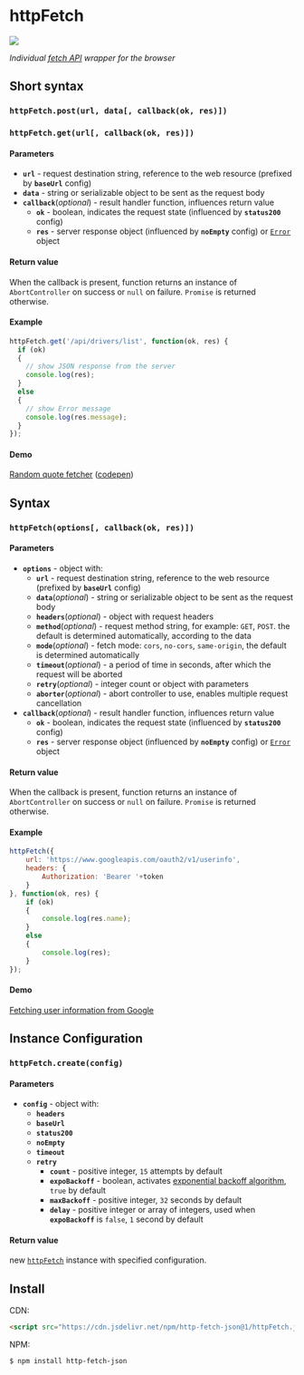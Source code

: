 # httpFetch

[![](https://data.jsdelivr.com/v1/package/npm/http-fetch-json/badge)](https://www.jsdelivr.com/package/npm/http-fetch-json)

*Individual [fetch API](https://developer.mozilla.org/en-US/docs/Web/API/Fetch_API) wrapper for the browser*


## Short syntax
### `httpFetch.post(url, data[, callback(ok, res)])`
### `httpFetch.get(url[, callback(ok, res)])`

#### Parameters

- **`url`** - request destination string, reference to the web resource (prefixed by **`baseUrl`** config)
- **`data`** - string or serializable object to be sent as the request body
- **`callback`**(*optional*) - result handler function, influences return value
  - **`ok`** - boolean, indicates the request state (influenced by **`status200`** config)
  - **`res`** - server response object (influenced by **`noEmpty`** config) or [`Error`](https://developer.mozilla.org/en-US/docs/Web/JavaScript/Reference/Global_Objects/Error) object

#### Return value

When the callback is present, function returns an instance of `AbortController` on success or `null` on failure.
`Promise` is returned otherwise.


#### Example

```JavaScript
httpFetch.get('/api/drivers/list', function(ok, res) {
  if (ok)
  {
    // show JSON response from the server
    console.log(res);
  }
  else
  {
    // show Error message
    console.log(res.message);
  }
});
```
#### Demo

[Random quote fetcher](https://raw.githack.com/determin1st/httpFetch/master/test-1/index.html) ([codepen](https://codepen.io/determin1st/pen/PoYJmvJ?editors=0010))


## Syntax
### `httpFetch(options[, callback(ok, res)])`

#### Parameters

- **`options`** - object with:
  - **`url`** - request destination string, reference to the web resource (prefixed by **`baseUrl`** config)
  - **`data`**(*optional*) - string or serializable object to be sent as the request body
  - **`headers`**(*optional*) - object with request headers
  - **`method`**(*optional*) - request method string, for example: `GET`, `POST`. the default is determined automatically, according to the data
  - **`mode`**(*optional*) - fetch mode: `cors`, `no-cors`, `same-origin`, the default is determined automatically
  - **`timeout`**(*optional*) - a period of time in seconds, after which the request will be aborted
  - **`retry`**(*optional*) - integer count or object with parameters
  - **`aborter`**(*optional*) - abort controller to use, enables multiple request cancellation
- **`callback`**(*optional*) - result handler function, influences return value
  - **`ok`** - boolean, indicates the request state (influenced by **`status200`** config)
  - **`res`** - server response object (influenced by **`noEmpty`** config) or [`Error`](https://developer.mozilla.org/en-US/docs/Web/JavaScript/Reference/Global_Objects/Error) object

#### Return value

When the callback is present, function returns an instance of `AbortController` on success or `null` on failure.
`Promise` is returned otherwise.


#### Example

```JavaScript
httpFetch({
    url: 'https://www.googleapis.com/oauth2/v1/userinfo',
    headers: {
        Authorization: 'Bearer '+token
    }
}, function(ok, res) {
    if (ok)
    {
        console.log(res.name);
    }
    else
    {
        console.log(res);
    }
});
```
#### Demo

[Fetching user information from Google](https://raw.githack.com/determin1st/httpFetch/master/test-2/index.html)


## Instance Configuration
### `httpFetch.create(config)`

#### Parameters

- **`config`** - object with:
  - **`headers`**
  - **`baseUrl`**
  - **`status200`**
  - **`noEmpty`**
  - **`timeout`**
  - **`retry`**
    - **`count`** - positive integer, `15` attempts by default
    - **`expoBackoff`** - boolean, activates [exponential backoff algorithm](https://en.wikipedia.org/wiki/Exponential_backoff), `true` by default
    - **`maxBackoff`** - positive integer, `32` seconds by default
    - **`delay`** - positive integer or array of integers, used when **`expoBackoff`** is `false`, `1` second by default

#### Return value

new [`httpFetch`](https://github.com/determin1st/httpFetch) instance with specified configuration.


## Install

CDN:
```html
<script src="https://cdn.jsdelivr.net/npm/http-fetch-json@1/httpFetch.js"></script>
```

NPM:
```bash
$ npm install http-fetch-json
```


